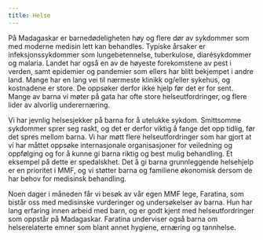 ```yaml
---
title: Helse
---
```

På Madagaskar er barnedødeligheten høy og flere dør av sykdommer som med moderne medisin lett kan behandles. Typiske årsaker er infeksjonssykdommer som lungebetennelse, tuberkulose, diarésykdommer og malaria. Landet har også en av de høyeste forekomstene av pest i verden, samt epidemier og pandemier som ellers har blitt bekjempet i andre land.  Mange har en lang vei til nærmeste klinikk og/eller sykehus, og kostnadene er store. De oppsøker derfor ikke hjelp før det er for sent. Mange av barna vi møter på gata har ofte store helseutfordringer, og flere lider av alvorlig underernæring.

Vi har jevnlig helsesjekker på barna for å utelukke sykdom. Smittsomme sykdommer sprer seg raskt, og det er derfor viktig å fange det opp tidlig, før det spres mellom barna. Vi har møtt flere helseutfordringer som har gjort at vi har måttet oppsøke internasjonale organisasjoner for veiledning og oppfølging og for å kunne gi barna riktig og best mulig behandling. Et eksempel på dette er spedalskhet. Det å gi barna grunnleggende helsehjelp er en prioritet i MMF, og vi støtter barna og familiene økonomisk dersom de har behov for medisinsk behandling. 

Noen dager i måneden får vi besøk av vår egen MMF lege, Faratina, som bistår oss med medisinske vurderinger og undersøkelser av barna. Hun har lang erfaring innen arbeid med barn, og er godt kjent med helseutfordringer som oppstår på Madagaskar. Faratina underviser også barna om helserelaterte emner som blant annet hygiene, ernæring og tannhelse.
